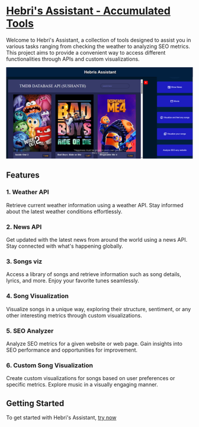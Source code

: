 
# [Hebri's Assistant - Accumulated Tools](https://sushanth-hebri.github.io/Hebri-s-Assistant---accumulated-tools-/)

Welcome to Hebri's Assistant, a collection of tools designed to assist you in various tasks ranging from checking the weather to analyzing SEO metrics. This project aims to provide a convenient way to access different functionalities through APIs and custom visualizations.

![Hebri's Assistant](movie.png)

## Features

### 1. Weather API

Retrieve current weather information using a weather API. Stay informed about the latest weather conditions effortlessly.

### 2. News API

Get updated with the latest news from around the world using a news API. Stay connected with what's happening globally.

### 3. Songs viz

Access a library of songs and retrieve information such as song details, lyrics, and more. Enjoy your favorite tunes seamlessly.

### 4. Song Visualization

Visualize songs in a unique way, exploring their structure, sentiment, or any other interesting metrics through custom visualizations.

### 5. SEO Analyzer

Analyze SEO metrics for a given website or web page. Gain insights into SEO performance and opportunities for improvement.

### 6. Custom Song Visualization

Create custom visualizations for songs based on user preferences or specific metrics. Explore music in a visually engaging manner.

## Getting Started

To get started with Hebri's Assistant, [try now](https://sushanth-hebri.github.io/Hebri-s-Assistant---accumulated-tools-/)


